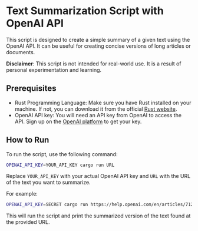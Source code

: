 # Text Summarization Script with OpenAI API

This script is designed to create a simple summary of a given text using the OpenAI API. It can be useful for creating concise versions of long articles or documents.

**Disclaimer**: This script is not intended for real-world use. It is a result of personal experimentation and learning.


## Prerequisites

- Rust Programming Language: Make sure you have Rust installed on your machine. If not, you can download it from the official [Rust website](https://www.rust-lang.org/).
- OpenAI API key: You will need an API key from OpenAI to access the API. Sign up on the [OpenAI platform](https://www.openai.com/) to get your key.

## How to Run

To run the script, use the following command:

```bash
OPENAI_API_KEY=YOUR_API_KEY cargo run URL
```

Replace `YOUR_API_KEY` with your actual OpenAI API key and `URL` with the URL of the text you want to summarize.

For example:

```bash
OPENAI_API_KEY=SECRET cargo run https://help.openai.com/en/articles/7127966-what-is-the-difference-between-the-gpt-4-models
```

This will run the script and print the summarized version of the text found at the provided URL.
